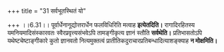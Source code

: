 +++
title = "31 सर्वभूतस्थितं यो"

+++
।।6.31।। पूर्वार्धेनानूद्योत्तरार्धेन फलविधिरिति मत्वाह **इत्येतदिति।**
रागादिरहितस्य यमनियमादिसंस्कारवतः स्वैरप्रवृत्त्यसंभवेऽपि तामङ्गीकृत्य
ज्ञानं स्तौति **सर्वथेति।** प्रतिभासतोऽपि यथेष्टचेष्टाङ्गीकारे कुतो
ज्ञानवतो नित्यमुक्तत्वं प्रातीतिकदुराचारप्रतिबन्धादित्याशङ्क्याह **न
मोक्षमिति।**
